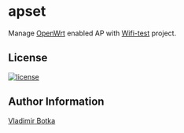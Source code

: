 apset
=====

Manage [OpenWrt](https://openwrt.org/) enabled AP with [Wifi-test](https://wireless.wiki.kernel.org/en/developers/Testing/wifi-test) project.
							 
License
-------

[![license](https://img.shields.io/badge/license-BSD-red.svg)](https://www.freebsd.org/doc/en/articles/bsdl-gpl/article.html)

Author Information
------------------

[Vladimir Botka](https://botka.link)
